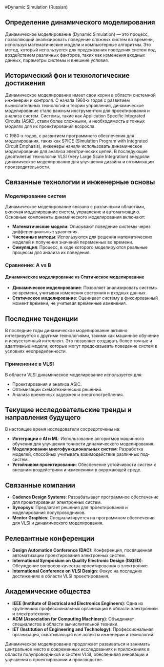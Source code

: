 #Dynamic Simulation (Russian)

## Определение динамического моделирования

Динамическое моделирование (Dynamic Simulation) — это процесс, позволяющий анализировать поведение сложных систем во времени, используя математические модели и компьютерные алгоритмы. Это метод, который используется для предсказания поведения систем под воздействием различных факторов, таких как изменения входных данных, параметры системы и внешние условия.

## Исторический фон и технологические достижения

Динамическое моделирование имеет свои корни в области системной инженерии и контроля. С начала 1960-х годов с развитием вычислительных технологий и теории управления, динамическое моделирование стало важным инструментом для проектирования и анализа систем. Системы, такие как Application Specific Integrated Circuits (ASIC), стали более сложными, и необходимость в точных моделях для их проектирования возросла.

С 1980-х годов, с развитием программного обеспечения для моделирования, таких как SPICE (Simulation Program with Integrated Circuit Emphasis), инженеры начали использовать динамическое моделирование для анализа электрических цепей. В последующие десятилетия технологии VLSI (Very Large Scale Integration) внедряли динамическое моделирование для улучшения дизайна и оптимизации производительности.

## Связанные технологии и инженерные основы

### Моделирование систем

Динамическое моделирование связано с различными областями, включая моделирование систем, управление и автоматизацию. Основные компоненты динамического моделирования включают:

- **Математические модели**: Описывают поведение системы через дифференциальные уравнения.
- **Численные методы**: Используются для решения математических моделей и получения значений переменных во времени.
- **Симуляция**: Процесс, в ходе которого моделируются реальные процессы для анализа их поведения.

### Сравнение: A vs B

#### Динамическое моделирование vs Статическое моделирование

- **Динамическое моделирование**: Позволяет анализировать системы во времени, учитывая изменения состояния и входных данных.
- **Статическое моделирование**: Оценивает систему в фиксированный момент времени, не учитывая временные изменения.

## Последние тенденции

В последние годы динамическое моделирование активно интегрируется с другими технологиями, такими как машинное обучение и искусственный интеллект. Это позволяет создавать более точные и адаптивные модели, которые могут предсказывать поведение систем в условиях неопределенности.

### Применение в VLSI

В области VLSI динамическое моделирование используется для:

- Проектирования и анализа ASIC.
- Оптимизации схемотехнических решений.
- Анализа временных задержек и энергопотребления.

## Текущие исследовательские тренды и направления будущего

В настоящее время исследователи сосредоточены на:

- **Интеграции с AI и ML**: Использование алгоритмов машинного обучения для улучшения точности динамического моделирования.
- **Моделировании многофункциональных систем**: Разработка моделей, способных учитывать взаимодействие различных под-систем.
- **Устойчивом проектировании**: Обеспечение устойчивости систем к внешним воздействиям и изменениям в окружающей среде.

## Связанные компании

- **Cadence Design Systems**: Разрабатывает программное обеспечение для проектирования электронных систем.
- **Synopsys**: Предлагает решения для проектирования и моделирования полупроводников.
- **Mentor Graphics**: Специализируется на программном обеспечении для VLSI и динамического моделирования.

## Релевантные конференции

- **Design Automation Conference (DAC)**: Конференция, посвященная автоматизации проектирования электронных систем.
- **International Symposium on Quality Electronic Design (ISQED)**: Обсуждение вопросов качества проектирования в электронике.
- **International Conference on VLSI Design**: Фокус на последних достижениях в области VLSI проектирования.

## Академические общества

- **IEEE (Institute of Electrical and Electronics Engineers)**: Одна из крупнейших профессиональных организаций в области электроники и электротехники.
- **ACM (Association for Computing Machinery)**: Объединяет специалистов в области вычислительной техники.
- **IET (Institution of Engineering and Technology)**: Профессиональная организация, охватывающая все аспекты инженерии и технологий.

Динамическое моделирование продолжает развиваться и занимать центральное место в современных исследованиях и приложениях в области полупроводников и систем VLSI, обеспечивая инновации и улучшения в проектировании и производстве.